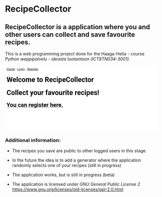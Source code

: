 # RecipeCollector

## RecipeCollector is a application where you and other users can collect and save favourite recipes.


This is a web programming project done for the Haaga-Helia - course <em>Python weppipalvelu - ideasta tuotantoon (ICT8TN034-3001).</em>

![Screenshot](https://github.com/a1800300/Python-Weppipalvelu/blob/develop/Recipes_miniproject/Recipes_Project/Welcome%20to%20RecipeCollector.png)

### Additional information:

- The recipes you save are public to other logged users in this    stage.




- In the future the idea is to add a generator where the application randomly selects one of your recipes (still in progress)

- The application works, but is still in progress (beta)

- The application is licensed under <em>GNU General Public License 2</em> https://www.gnu.org/licenses/old-licenses/gpl-2.0.html